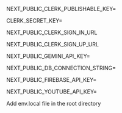 NEXT_PUBLIC_CLERK_PUBLISHABLE_KEY=

CLERK_SECRET_KEY=

NEXT_PUBLIC_CLERK_SIGN_IN_URL

NEXT_PUBLIC_CLERK_SIGN_UP_URL

NEXT_PUBLIC_GEMINI_API_KEY=

NEXT_PUBLIC_DB_CONNECTION_STRING=

NEXT_PUBLIC_FIREBASE_API_KEY=

NEXT_PUBLIC_YOUTUBE_API_KEY=

Add env.local file in the root directory 
